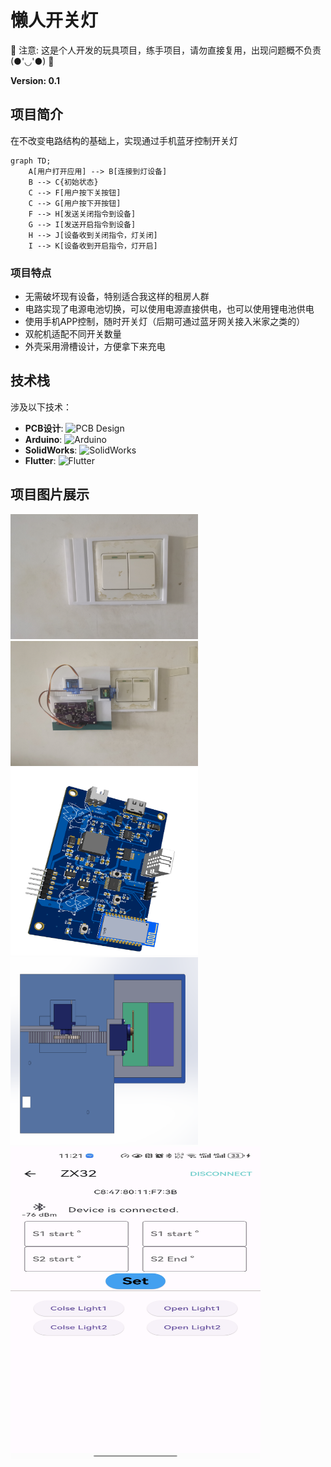 # 懒人开关灯

🚨 注意: 这是个人开发的玩具项目，练手项目，请勿直接复用，出现问题概不负责(●'◡'●) 🚨

**Version: 0.1**

## 项目简介

在不改变电路结构的基础上，实现通过手机蓝牙控制开关灯

```mermaid
graph TD;
    A[用户打开应用] --> B[连接到灯设备]
    B --> C{初始状态}
    C --> F[用户按下关按钮]
    C --> G[用户按下开按钮]
    F --> H[发送关闭指令到设备]
    G --> I[发送开启指令到设备]
    H --> J[设备收到关闭指令，灯关闭]
    I --> K[设备收到开启指令，灯开启]
```

### 项目特点

- 无需破坏现有设备，特别适合我这样的租房人群
- 电路实现了电源电池切换，可以使用电源直接供电，也可以使用锂电池供电
- 使用手机APP控制，随时开关灯（后期可通过蓝牙网关接入米家之类的）
- 双舵机适配不同开关数量
- 外壳采用滑槽设计，方便拿下来充电

## 技术栈

涉及以下技术：

- **PCB设计**: ![PCB Design](https://img.shields.io/badge/PCB_Design-008000?style=flat-square&logo=protoboard&logoColor=white)
- **Arduino**: ![Arduino](https://img.shields.io/badge/Arduino-00979D?style=flat-square&logo=arduino&logoColor=white)
- **SolidWorks**: ![SolidWorks](https://img.shields.io/badge/SolidWorks-900C3F?style=flat-square&logo=solidworks&logoColor=white)
- **Flutter**: ![Flutter](https://img.shields.io/badge/Flutter-02569B?style=flat-square&logo=flutter&logoColor=white)


## 项目图片展示

<img src="05.Picture/Shell.jpg" width="300" height="200">
<img src="05.Picture/Real.jpg" width="300" height="200">
<img src="05.Picture/3DPCB.png" width="300" height="300">
<img src="05.Picture/3DDesign.png" width="300" height="300">
<img src="05.Picture/App.jpg"  width="400" height="500">
